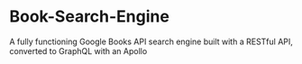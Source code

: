 # Book-Search-Engine
A fully functioning Google Books API search engine built with a RESTful API, converted to GraphQL with an Apollo
